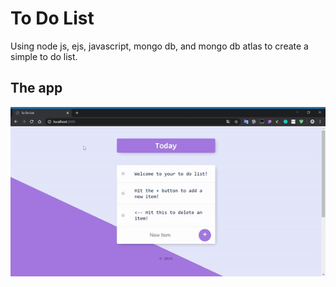 # To Do List

Using node js, ejs, javascript, mongo db, and mongo db atlas to create a simple to do list.

## The app
![presentaion of todolist](todolist.gif)

